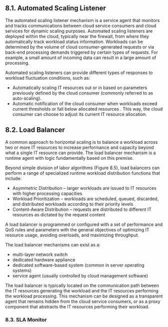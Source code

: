 ## 8.1. Automated Scaling Listener

The automated scaling listener mechanism is a service agent that monitors and tracks communications between cloud service consumers and cloud services for dynamic scaling purposes. Automated scaling listeners are deployed within the cloud, typically near the firewall, from where they automatically track workload status information. Workloads can be determined by the volume of cloud consumer-generated requests or via back-end processing demands triggered by certain types of requests. For example, a small amount of incoming data can result in a large amount of processing.

Automated scaling listeners can provide different types of responses to workload fluctuation conditions, such as:

* Automatically scaling IT resources out or in based on parameters previously defined by the cloud consumer (commonly referred to as auto-scaling).
* Automatic notification of the cloud consumer when workloads exceed current thresholds or fall below allocated resources . This way, the cloud consumer can choose to adjust its current IT resource allocation.

## 8.2. Load Balancer

A common approach to horizontal scaling is to balance a workload across two or more IT resources to increase performance and capacity beyond what a single IT resource can provide. The load balancer mechanism is a runtime agent with logic fundamentally based on this premise.

Beyond simple division of labor algorithms (Figure 8.5), load balancers can perform a range of specialized runtime workload distribution functions that include:

* Asymmetric Distribution – larger workloads are issued to IT resources with higher processing capacities
* Workload Prioritization – workloads are scheduled, queued, discarded, and distributed workloads according to their priority levels
* Content-Aware Distribution – requests are distributed to different IT resources as dictated by the request content

A load balancer is programmed or configured with a set of performance and QoS rules and parameters with the general objectives of optimizing IT resource usage, avoiding overloads, and maximizing throughput.

The load balancer mechanisms can exist as a:

* multi-layer network switch
* dedicated hardware appliance
* dedicated software-based system (common in server operating systems)
* service agent (usually controlled by cloud management software)

The load balancer is typically located on the communication path between the IT resources generating the workload and the IT resources performing the workload processing. This mechanism can be designed as a transparent agent that remains hidden from the cloud service consumers, or as a proxy component that abstracts the IT resources performing their workload.

### 8.3. SLA Monitor
